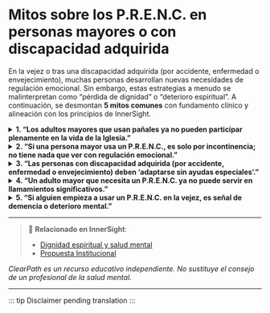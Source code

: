 ﻿# Mitos sobre los P.R.E.N.C. en personas mayores o con discapacidad adquirida

En la vejez o tras una discapacidad adquirida (por accidente, enfermedad o envejecimiento), muchas personas desarrollan nuevas necesidades de regulación emocional. Sin embargo, estas estrategias a menudo se malinterpretan como “pérdida de dignidad” o “deterioro espiritual”. A continuación, se desmontan **5 mitos comunes** con fundamento clínico y alineación con los principios de InnerSight.

<details>
<summary><strong>1. “Los adultos mayores que usan pañales ya no pueden participar plenamente en la vida de la Iglesia.”</strong></summary>
<p><strong>Realidad:</strong> El uso de pañales en adultos mayores no siempre está relacionado con incontinencia, sino que puede ser un P.R.E.N.C. para contención táctil, seguridad somática o regulación tras trauma no resuelto. Como enseña <em>InnerSight – Dignidad espiritual y salud mental</em>, la participación plena no depende de la funcionalidad física o neurológica, sino del deseo de seguir a Cristo.<br><strong>Riesgo:</strong> Se asume que la necesidad regulatoria implica incapacidad espiritual, excluyendo injustamente a miembros fieles de llamamientos, sacramentales o comunión.</p>
</details>

<details>
<summary><strong>2. “Si una persona mayor usa un P.R.E.N.C., es solo por incontinencia; no tiene nada que ver con regulación emocional.”</strong></summary>
<p><strong>Realidad:</strong> Aunque la incontinencia puede estar presente, muchos adultos mayores con historias de trauma, duelo o aislamiento usan pañales o prendas regulatorias por necesidad emocional, no fisiológica. El cuerpo puede buscar contención simbólica en etapas de vulnerabilidad extrema.<br><strong>Riesgo:</strong> Se reduce una necesidad compleja a una condición médica, ignorando el sufrimiento emocional no verbal y privando a la persona de apoyo integral.</p>
</details>

<details>
<summary><strong>3. “Las personas con discapacidad adquirida (por accidente, enfermedad o envejecimiento) deben ‘adaptarse sin ayudas especiales’.”</strong></summary>
<p><strong>Realidad:</strong> La adaptación no significa negar las nuevas necesidades del cuerpo, sino honrarlas con dignidad. Como afirma <em>InnerSight – Propuesta Institucional</em>, las estrategias regulatorias permiten que personas con discapacidad adquirida mantengan su agencia, fe y conexión comunitaria.<br><strong>Riesgo:</strong> Se exige una “resiliencia heroica” que agota emocionalmente y puede llevar al aislamiento espiritual.</p>
</details>

<details>
<summary><strong>4. “Un adulto mayor que necesita un P.R.E.N.C. ya no puede servir en llamamientos significativos.”</strong></summary>
<p><strong>Realidad:</strong> El servicio no se mide por la ausencia de necesidades, sino por la fidelidad, sabiduría y amor. Muchos adultos mayores con P.R.E.N.C. sirven como maestros, consejeros, historiadores o en llamamientos de misericordia con mayor empatía precisamente por su experiencia de vulnerabilidad (<em>InnerSight – Propósito</em>).<br><strong>Riesgo:</strong> Se pierde la riqueza del ministerio intergeneracional y se niega a los mayores la oportunidad de seguir contribuyendo al Reino.</p>
</details>

<details>
<summary><strong>5. “Si alguien empieza a usar un P.R.E.N.C. en la vejez, es señal de demencia o deterioro mental.”</strong></summary>
<p><strong>Realidad:</strong> El uso de un P.R.E.N.C. en la vejez puede ser una respuesta consciente al duelo, la soledad, el trauma reactivado o la hipersensibilidad sensorial, no un síntoma de deterioro cognitivo. Como explica <em>InnerSight – Fundamentos Psicológicos</em>, el sistema nervioso nunca deja de buscar seguridad, incluso en edades avanzadas.<br><strong>Riesgo:</strong> Se patologiza una estrategia de autorregulación legítima, llevando a intervenciones innecesarias o infantilización de adultos mayores capaces y fieles.</p>
</details>

---

> 🔗 **Relacionado en InnerSight**:  
> - [Dignidad espiritual y salud mental](https://inner-clarity.github.io/InnerSight/es#dignidad-espiritual-y-salud-mental)  
> - [Propuesta Institucional](https://inner-clarity.github.io/InnerSight/es#propuesta-institucional)

*ClearPath es un recurso educativo independiente. No sustituye el consejo de un profesional de la salud mental.*

---

::: tip
Disclaimer pending translation
:::

